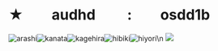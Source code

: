 # ★  audhd   :  osdd1b

![arashi](https://mikejima.crd.co/assets/images/gallery14/3a609f50_original.png?v=16e7e82c)![kanata](https://mikejima.crd.co/assets/images/gallery14/ccf16f17_original.png?v=16e7e82c)![kagehira](https://mikejima.crd.co/assets/images/gallery14/f6a22549_original.png?v=16e7e82c)![hibiki](https://mikejima.crd.co/assets/images/gallery05/d99f96fa_original.png?v=16e7e82c)![hiyori](https://mikejima.crd.co/assets/images/gallery14/9a6ae008_original.png?v=16e7e82c)\n
![](https://watermelon.crd.co/assets/images/gallery19/e0c02c61.gif?v=ab2f6a73)

